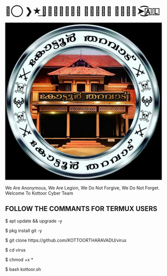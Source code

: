 <!DOCTYPE html>
<html>
<head>
<h1>➳⃝ ❯★͢𝙆𝙊𝙏𝙏𝙊𝙊𝙍 𝘾𝙔𝘽𝙀𝙍 𝙏𝙀𝘼𝙈➤͜͡🇦🇱</h1>

<a>
<img src="➳⃝ ❯★͢𝙆𝙊𝙏𝙏𝙊𝙊𝙍 𝘾𝙔𝘽𝙀𝙍 𝙏𝙀𝘼𝙈➤͜͡🇦🇱.jpg"

</a>
<p>We Are Anonymous, We Are Legion, We Do Not Forgive, We Do Not Forget. Welcome To Kottoor Cyber Team</p>


<h2>FOLLOW THE COMMANTS FOR TERMUX USERS</h2>
<p>$ apt update && upgrade -y</p>
<p>$ pkg install git -y</p>
<p>$ git clone https://github.com/KOTTOORTHARAVADU/virus </p>
<p>$ cd virus</p>
<p>$ chmod +x *</p>
<p>$ bash kottoor.sh</p>
</head>
<body>

</body>
</html>
